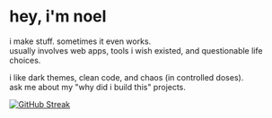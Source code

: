 # hey, i'm noel

i make stuff. sometimes it even works.  
usually involves web apps, tools i wish existed, and questionable life choices.

i like dark themes, clean code, and chaos (in controlled doses).  
ask me about my "why did i build this" projects.

[![GitHub Streak](https://streak-stats.demolab.com/?user=FIEF-nohell)](https://git.io/streak-stats)

